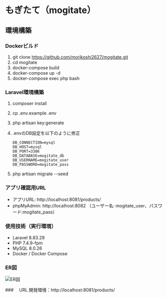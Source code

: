 # もぎたて（mogitate）

## 環境構築

### Dockerビルド
1. git clone https://github.com/morikoshi2627/mogitate.git  
2. cd mogitate  
3. docker-compose build  
4. docker-compose up -d  
5. docker-compose exec php bash  

### Laravel環境構築
1. composer install  
2. cp .env.example .env  
3. php artisan key:generate  
4. .envのDB設定を以下のように修正  

   ```env
   DB_CONNECTION=mysql  
   DB_HOST=mysql  
   DB_PORT=3306  
   DB_DATABASE=mogitate_db  
   DB_USERNAME=mogitate_user  
   DB_PASSWORD=mogitate_pass  
5. php artisan migrate --seed  
 
### アプリ確認用URL
- アプリURL: http://localhost:8081/products/
- phpMyAdmin: http://localhost:8082
  （ユーザー名: mogitate_user、パスワード:mogitate_pass）

### 使用技術（実行環境）
- Laravel 8.83.29
- PHP 7.4.9-fpm
- MySQL 8.0.26
- Docker / Docker Compose

### ER図
![ER図](public/images/mogitate.png)  

###　 URL
開発環境：http://localhost:8081/products/